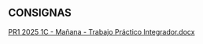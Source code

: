 ## CONSIGNAS ## 

[PR1 2025 1C - Mañana - Trabajo Práctico Integrador.docx](https://github.com/user-attachments/files/20595614/PR1.2025.1C.-.Manana.-.Trabajo.Practico.Integrador.docx)
